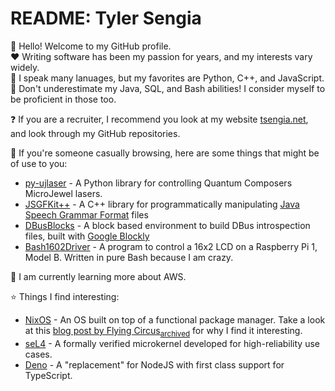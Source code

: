 # README: Tyler Sengia
:wave: Hello! Welcome to my GitHub profile.  
:heart: Writing software has been my passion for years, and my interests vary widely.  
:pencil: I speak many lanuages, but my favorites are Python, C++, and JavaScript.  
:duck: Don't underestimate my Java, SQL, and Bash abilities! I consider myself to be proficient in those too.  

:question: If you are a recruiter, I recommend you look at my website [tsengia.net](https://tsengia.net), and look through my GitHub repositories.

:running: If you're someone casually browsing, here are some things that might be of use to you:
- [py-ujlaser](https://github.com/Student-Space-Programs-Laboratory/py-ujlaser) - A Python library for controlling Quantum Composers MicroJewel lasers.
- [JSGFKit++](https://github.com/tsengia/JSGFKit_Plus_Plus) - A C++ library for programmatically manipulating [Java Speech Grammar Format](https://www.w3.org/TR/2000/NOTE-jsgf-20000605/) files
- [DBusBlocks](https://github.com/tsengia/DBusBlocks) - A block based environment to build DBus introspection files, built with [Google Blockly](https://developers.google.com/blockly/)
- [Bash1602Driver](https://github.com/tsengia/Bash1602Driver) - A program to control a 16x2 LCD on a Raspberry Pi 1, Model B. Written in pure Bash because I am crazy.

:book: I am currently learning more about AWS. 

:star: Things I find interesting:
- [NixOS](https://nixos.org/) - An OS built on top of a functional package manager. Take a look at this [blog post by Flying Circus](https://flyingcircus.io/blog/thoughts-on-systems-management-methods/)<sub>[archived](https://web.archive.org/web/20230705043418/https://flyingcircus.io/blog/thoughts-on-systems-management-methods/)</sub> for why I find it interesting.
- [seL4](https://sel4.systems/) - A formally verified microkernel developed for high-reliability use cases.
- [Deno](https://deno.land/) - A "replacement" for NodeJS with first class support for TypeScript.
